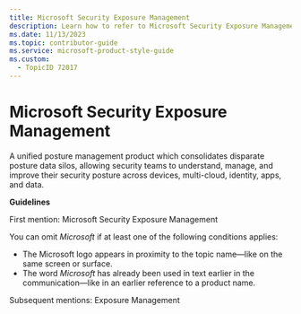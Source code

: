 ```yaml
---
title: Microsoft Security Exposure Management
description: Learn how to refer to Microsoft Security Exposure Management in your content.
ms.date: 11/13/2023
ms.topic: contributor-guide
ms.service: microsoft-product-style-guide
ms.custom:
  - TopicID 72017
---
```



# Microsoft Security Exposure Management

A unified posture management product which consolidates disparate posture data silos, allowing security teams to understand, manage, and improve their security posture across devices, multi-cloud, identity, apps, and data.

**Guidelines**

First mention: Microsoft Security Exposure Management

You can omit *Microsoft* if at least one of the following conditions applies:

- The Microsoft logo appears in proximity to the topic name—like on the same screen or surface.
- The word *Microsoft* has already been used in text earlier in the communication—like in an earlier reference to a product name.

Subsequent mentions: Exposure Management

